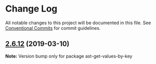 # Change Log

All notable changes to this project will be documented in this file.
See [Conventional Commits](https://conventionalcommits.org) for commit guidelines.

## [2.6.12](https://gitlab.com/codsen/codsen/compare/ast-get-values-by-key@2.6.10...ast-get-values-by-key@2.6.12) (2019-03-10)

**Note:** Version bump only for package ast-get-values-by-key
